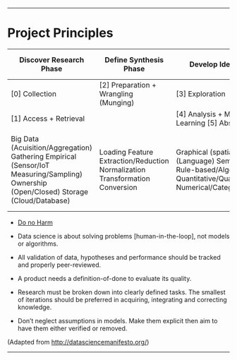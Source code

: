 
***********
# Project Principles 

Discover Research Phase | Define Synthesis Phase | Develop Ideation Phase | Deliver Implementation Phase                                                                                                                        
------------------------|------------------------|------------------------|------------------------------
\[0\] Collection        |\[2\] Preparation + Wrangling (Munging)   |\[3\] Exploration     |\[6\] Organization + Managing                                                                                                                       
\[1\] Access + Retrieval                                                                                                              |                                                                            |\[4\] Analysis + Machine-Learning \[5\] Abstraction                                                                                                                                                                |\[7\] Automation + Reporting                                                                                                                        
Big Data (Acuisition/Aggregation) Gathering Empirical (Sensor/IoT Measuring/Sampling) Ownership (Open/Closed) Storage (Cloud/Database)|Loading Feature Extraction/Reduction Normalization Transformation Conversion|Graphical (spatial) Ontological (Language) Semantic (text) Rule-based/Algorithmic Quantitative/Qualitative Numerical/Categorical/Symbolic                                                                          |Visualization Virtualization Performance (Measure/Monitor) Evaluation & Review Decision & Advise or Prescription (Interactive/Passive) Story Telling


- [Do no Harm](https://www.newyorker.com/magazine/2015/05/18/anatomy-of-error)

- Data science is about solving problems [human-in-the-loop], not models or algorithms.

- All validation of data, hypotheses and performance should be tracked and properly peer-reviewed.

- A product needs a definition-of-done to evaluate its quality.

- Research must be broken down into clearly defined tasks. The smallest of iterations should be preferred in acquiring, integrating and correcting knowledge.

- Don’t neglect assumptions in models. Make them explicit then aim to have them either verified or removed.

(Adapted from http://datasciencemanifesto.org/)

***********


